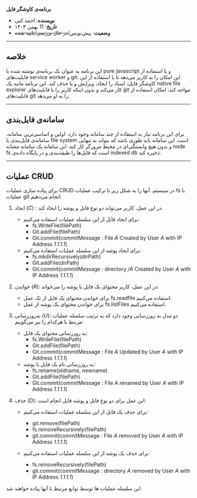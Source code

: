 **برنامه‌ی کاوشگر فایل**

- **نویسنده**: احمد کنی
- **تاریخ**: 11 بهمن ۱۴۰۳  
- **وضعیت**: پیش‌نویس/~~در حال بررسی~~/~~تایید شده~~

---
## **خلاصه**

این برنامه به عنوان یک برنامه‌ی نوشته شده با pure javascript و با استفاده از قابلیت‌های service worker و git، این امکان را به کاربر می‌دهد تا با استفاده از این کاوشگر فایل، اسناد را ایجاد، ویرایش و یا حذف کند.
این برنامه مانند یک native file explorer کار می‌کند و بدون اینکه کاربر را با قابلیت‌های git مواجه کند، امکان استفاده از قابلیت‌های git را به او می‌دهد.

---

## **سامانه‌ی فایل‌بندی**

برای این برنامه نیاز به استفاده از چند سامانه وجود دارد. اولین و اساسی‌ترین سامانه، سامانه‌ی فایل‌بندی یا file system است. این سامانه باید طوری باشد که بتواند به تنهایی و بدون هیچ وابستگی‌ای در محیط مرورگر کار کند.
این سامانه یک سامانه مشابه node fs است که فایل‌ها را طبقه‌بندی و در پایگاه داده‌ی indexed db ذخیره کند.

---

## **عملیات CRUD**

برای پیاده سازی عملیات CRUD در سیستم، آنها را به شکل زیر با ترکیب عملیات fs با عملیات git انجام می‌دهیم:
1. ایجاد (*C*) : در این عمل، کاربر می‌تواند دو نوع فایل و پوشه را ایجاد کند. 
	- برای ایجاد فایل از این سلسله عملیات استفاده می‌کنیم: 
		- fs.WriteFile(filePath)
		- Git.addFile(filePath)
		- Git.commit(commitMessage : File *A* Created by User *A* with IP Address *1.1.1.1*) 
	- برای ایجاد پوشه از این سلسله عملیات استفاده می‌کنیم:
		- fs.mkdirRecursively(dirPath)
		- Git.addFile(dirPath)
		- Git.commit(commitMessage : directory */A* Created by User *A* with IP Address *1.1.1.1*)

2. خواندن (*R*): در این عمل، کاربر محتوای یک فایل یا پوشه را می‌خواند:
	- برای خواندن محتوای یک فایل از تک عمل fs.readfile استفاده می‌کنیم.
	- برای خواندن محتوای یک پوشه از عمل fs.listFiles استفاده می‌کنیم.
	
3. به‌روزرسانی (*U*): دو مدل به روزرسانی وجود دارد که به ترتیب سلسله عملیات مربتط با هرکدام را نیز می‌گوییم:
	- به روزرسانی محتوای یک فایل: 
		- fs.WriteFile(filePath)
		- Git.addFile(filePath)
		- Git.commit(commitMessage : File *A* Updated by User *A* with IP Address *1.1.1.1*)
	- به روزرسانی نام یک فایل یا پوشه:
		- fs.rename(oldname, newname)
		- Git.addFile(filePath)
		- Git.commit(commitMessage : File *A* renamed by User *A* with IP Address *1.1.1.1*)

4. حذف (*D*): این عمل برای دو نوع فایل و پوشه قابل انجام است:
	- برای حذف یک فایل از این سلسله عملیات استفاده می‌کنیم:
		- git.remove(filePath)
		- fs.removeRecursively(filePath)
		- git.commit(commitMessage : File *A* removed by User *A* with IP Address *1.1.1.1*)


	- برای حذف یک پوشه از این سلسله عملیات استفاده می‌کنیم:
		- fs.removeRecursively(filePath)
		- git.commit(commitMessage : directory *A* removed by User *A* with IP Address *1.1.1.1*)

این سلسله عملیات ها توسط توابع مرتبط با آنها پیاده خواهند شد.
